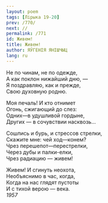 ```yaml
---
layout: poem
tags: [Лірыка 19-20]
prev: /770/
next: //
permalink: /771
id: Живем!
title: Живем!
author: ЯЎГЕНІЯ ЯНІШЧЫЦ
lang: ru
---
```



Не по чинам, не по одежде,  
А как поклон нижайший дню, —  
Я поздравляю, как и прежде,  
Свою духовную родню.  

Моя печаль! И кто отнимет  
Огонь, сжигающий до слез:  
Одних—в удушливой гордыне,  
Других — в сочувствии насквозь...  

Сошлись и бурь, и стрессов стрелки,  
Скажите мне: чей ход—конем?  
Чрез перешепот—перестрелки,  
Через дубы и палки-елки,  
Чрез радиацию — живем!  

Живем! И сгинуть неохота,  
Необъяснимо в час, когда,  
Когда на нас глядят пустоты  
И с тихой верою — века.  
*1957*  
